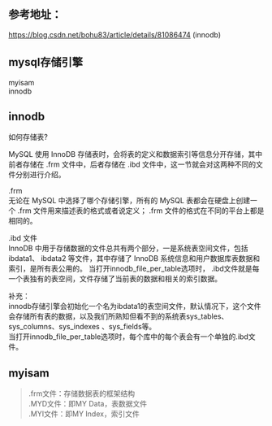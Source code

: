 

参考地址：
-----------
https://blog.csdn.net/bohu83/article/details/81086474  (innodb)  


mysql存储引擎
------------
myisam  
innodb  




innodb
------------
如何存储表?  

MySQL 使用 InnoDB 存储表时，会将表的定义和数据索引等信息分开存储，其中前者存储在 .frm 文件中，后者存储在 .ibd 文件中，这一节就会对这两种不同的文件分别进行介绍。  

.frm  
无论在 MySQL 中选择了哪个存储引擎，所有的 MySQL 表都会在硬盘上创建一个 .frm 文件用来描述表的格式或者说定义； .frm 文件的格式在不同的平台上都是相同的。  

.ibd 文件  
InnoDB 中用于存储数据的文件总共有两个部分，一是系统表空间文件，包括 ibdata1、 ibdata2 等文件，其中存储了 InnoDB 系统信息和用户数据库表数据和索引，是所有表公用的。
当打开innodb_file_per_table选项时，
.ibd文件就是每一个表独有的表空间，文件存储了当前表的数据和相关的索引数据。

补充：  
innodb存储引擎会初始化一个名为ibdata1的表空间文件，默认情况下，这个文件会存储所有表的数据，以及我们所熟知但看不到的系统表sys_tables、sys_columns、sys_indexes 、sys_fields等。  
当打开innodb_file_per_table选项时，每个库中的每个表会有一个单独的.ibd文件。


myisam
------------
> .frm文件：存储数据表的框架结构  
> .MYD文件：即MY Data，表数据文件    
> .MYI文件：即MY Index，索引文件   











